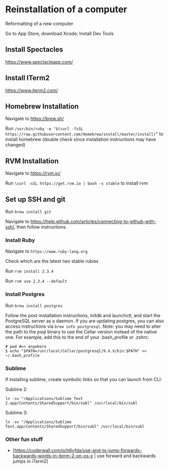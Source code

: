 # Reinstallation of a computer

Reformatting of a new computer

Go to App Store, download Xcode; Install Dev Tools

## Install Spectacles
https://www.spectacleapp.com/

## Install ITerm2
https://www.iterm2.com/

## Homebrew Installation
Navigate to https://brew.sh/ 

Run `/usr/bin/ruby -e "$(curl -fsSL https://raw.githubusercontent.com/Homebrew/install/master/install)”` to install homebrew (double check since installation instructions may have changed)

## RVM Installation
Navigate to https://rvm.io/

Run `\curl -sSL https://get.rvm.io | bash -s stable` to install rvm

## Set up SSH and git
Run `brew install git`

Navigate to https://help.github.com/articles/connecting-to-github-with-ssh/, then follow instructions.

### Install Ruby
Navigate to `https://www.ruby-lang.org`

Check which are the latest two stable rubies

Run `rvm install 2.3.4` 

Run `rvm use 2.3.4 --default`

### Install Postgres
Run `brew install postgres`

Follow the post-installation instructions, initdb and launchctl, and start the PostgreSQL server as a daemon.
If you are updating postgres, you can also access instructions via `brew info postgresql`.
Note: you may need to alter the path to the psql binary to use the Cellar version instead of the native one. For example, add this to the end of your .bash_profile or .zshrc:

```
# pwd #=> anywhere
$ echo "$PATH=/usr/local/Cellar/postgresql/9.X.X/bin:$PATH" >> ~/.bash_profile
```

### Sublime

If installing sublime, create symbolic links so that you can launch from CLI:

Sublime 2:
```
ln -sv "/Applications/Sublime Text 2.app/Contents/SharedSupport/bin/subl" /usr/local/bin/subl
```

Sublime 3:
```
ln -sv "/Applications/Sublime Text.app/Contents/SharedSupport/bin/subl" /usr/local/bin/subl
```


### Other fun stuff
- [https://coderwall.com/p/h6yfda/use-and-to-jump-forwards-backwards-words-in-iterm-2-on-os-x | use forward and backwards jumps in iTerm2]
